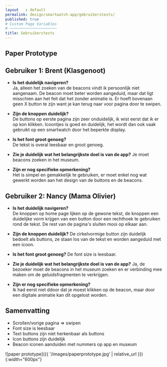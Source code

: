 ```yaml
---
layout   : default
permalink: design/smartwatch-app/gebruikerstests/
published: true
# Custom Page Variables
# ─────────────────────
title: Gebruikerstests
---
```


Paper Prototype
---------------

## Gebruiker 1: Brent (Klasgenoot)
- **Is het duidelijk navigeren?**  
Ja, alleen het zoeken van de beacons vindt ik persoonlijk niet aangenaam. De beacon moet beter worden aangeduid, maar dat ligt misschien aan het feit dat het zonder animatie is. Er hoeft bovenaan geen X button te zijn want je kan terug naar voor pagina door te swipen.

- **Zijn de knoppen duidelijk?**  
De buttons op eerste pagina zijn zeer onduidelijk, ik wist eerst dat ik er op kon klikken. Icoontjes is goed en duidelijk, het wordt dan ook vaak gebruikt op een smartwatch door het beperkte display. 

- **Is het font groot genoeg?**  
De tekst is overal leesbaar en groot genoeg.

- **Zie je duidelijk wat het belangrijkste doel is van de app?**
Je moet beacons zoeken in het museum.

- **Zijn er nog specifieke opmerkening?**  
Het is simpel en gemakkelijk te gebruiken, er moet enkel nog wat gewerkt worden aan het design van de buttons en de beacons.

## Gebruiker 2: Nancy (Mama Olivier)
- **Is het duidelijk navigeren?**  
De knoppen op home page lijken op de gewone tekst, de knoppen een duidelijke vorm krijgen van een button door een rechthoek te gebruiken rond de tekst. De rest van de pagina's sluiten mooi op elkaar aan.

- **Zijn de knoppen duidelijk?**
De cirkelvormige button zijn duidelijk bedoelt als buttons, ze staan los van de tekst en worden aangeduid met een icoon.

- **Is het font groot genoeg?**
De font size is leesbaar.  

- **Zie je duidelijk wat het belangrijkste doel is van de app?**
Ja, de bezoeker moet de beacons in het museum zoeken en er verbinding mee maken om de geluidsfragmenten te verkrijgen.

- **Zijn er nog specifieke opmerkening?**  
Ik had eerst niet ddoor dat je moest klikken op de beacon, maar door een digitale animatie kan dit opgelost worden.


## Samenvatting
- Scrollen/vorige pagina => swipen
- Font size is leesbaar
- Text buttons zijn niet herkenbaar als buttons
- Icon buttons zijn duidelijk
- Beacon iconen aanduiden met nummers op app en museum

![paper prototype]({{ '/images/paperprototype.jpg' | relative_url }}){:width="600px"}